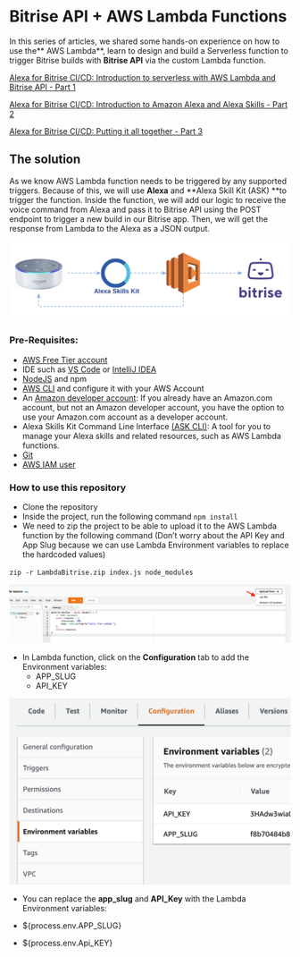 # Bitrise API + AWS Lambda Functions

In this series of articles, we shared some hands-on experience on how to use the** AWS Lambda**, learn to design and build a Serverless function to trigger Bitrise builds with **Bitrise API** via the custom Lambda function.

[Alexa for Bitrise CI/CD: Introduction to serverless with AWS Lambda and Bitrise API - Part 1](https://blog.bitrise.io/post/alexa-for-bitrise-ci-cd-introduction-to-serverless-with-aws-lambda-and-bitrise-api-part-1)


[Alexa for Bitrise CI/CD: Introduction to Amazon Alexa and Alexa Skills - Part 2](https://blog.bitrise.io/post/alexa-for-bitrise-ci-cd-introduction-to-amazon-alexa-and-alexa-skills-part-2)


[Alexa for Bitrise CI/CD: Putting it all together - Part 3](https://blog.bitrise.io/post/alexa-for-bitrise-ci-cd-part-3)

## The solution
As we know AWS Lambda function needs to be triggered by any supported triggers. Because of this, we will use **Alexa** and **Alexa Skill Kit (ASK) **to trigger the function. Inside the function, we will add our logic to receive the voice command from Alexa and pass it to Bitrise API using the POST endpoint to trigger a new build in our Bitrise app. Then, we will get the response from Lambda to the Alexa as a JSON output. 

![design](/images/design.png)

### Pre-Requisites: 

- [AWS Free Tier account](https://portal.aws.amazon.com/billing/signup)
- IDE such as [VS Code](https://code.visualstudio.com/download) or [IntelliJ IDEA](https://www.jetbrains.com/idea/)
- [NodeJS](https://nodejs.org/en/) and npm
- [AWS CLI](https://docs.aws.amazon.com/cli/latest/userguide/getting-started-install.html) and configure it with your AWS Account
- An [Amazon developer account](http://developer.amazon.com/): If you already have an Amazon.com account, but not an Amazon developer account, you have the option to use your Amazon.com account as a developer account.
- Alexa Skills Kit Command Line Interface [(ASK CLI)](https://developer.amazon.com/en-US/docs/alexa/smapi/quick-start-alexa-skills-kit-command-line-interface.html): A tool for you to manage your Alexa skills and related resources, such as AWS Lambda functions.
- [Git](https://git-scm.com/)
- [AWS IAM user](https://console.aws.amazon.com/iam/)
 
### How to use this repository
- Clone the repository
- Inside the project, run the following command `npm install`
- We need to zip the project to be able to upload it to the AWS Lambda function by the following command (Don’t worry about the API Key and App Slug because we can use Lambda Environment variables to replace the hardcoded values) 

`zip -r LambdaBitrise.zip index.js node_modules` 

![upload](/images/upload.png)

- In Lambda function, click on the **Configuration** tab to add the Environment variables: 
  - APP_SLUG
  - API_KEY

![upload](/images/config.png)

- You can replace the **app_slug** and **API_Key** with the Lambda Environment variables:

 - ${process.env.APP_SLUG}
 - ${process.env.Api_KEY}